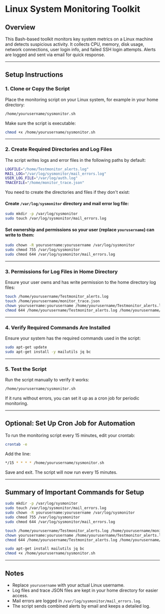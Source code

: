 # Linux System Monitoring Toolkit

## Overview

This Bash-based toolkit monitors key system metrics on a Linux machine and detects suspicious activity. It collects CPU, memory, disk usage, network connections, user login info, and failed SSH login attempts. Alerts are logged and sent via email for quick response.

---

## Setup Instructions

### 1. Clone or Copy the Script

Place the monitoring script on your Linux system, for example in your home directory:

```bash
/home/yourusername/sysmonitor.sh
```

Make sure the script is executable:

```bash
chmod +x /home/yourusername/sysmonitor.sh
```

---

### 2. Create Required Directories and Log Files

The script writes logs and error files in the following paths by default:

```bash
LOGFILE="/home/Testmonitor_alerts.log"
MAIL_LOG="/var/log/sysmonitor/mail_errors.log"
USER_LOG_FILE="/var/log/auth.log"
TRACEFILE="/home/monitor_trace.json"
```

You need to create the directories and files if they don't exist:

#### Create `/var/log/sysmonitor` directory and mail error log file:

```bash
sudo mkdir -p /var/log/sysmonitor
sudo touch /var/log/sysmonitor/mail_errors.log
```

#### Set ownership and permissions so your user (replace `yourusername`) can write to them:

```bash
sudo chown -R yourusername:yourusername /var/log/sysmonitor
sudo chmod 755 /var/log/sysmonitor
sudo chmod 644 /var/log/sysmonitor/mail_errors.log
```

---

### 3. Permissions for Log Files in Home Directory

Ensure your user owns and has write permission to the home directory log files:

```bash
touch /home/yourusername/Testmonitor_alerts.log
touch /home/yourusername/monitor_trace.json
chown yourusername:yourusername /home/yourusername/Testmonitor_alerts.log /home/yourusername/monitor_trace.json
chmod 644 /home/yourusername/Testmonitor_alerts.log /home/yourusername/monitor_trace.json
```

---

### 4. Verify Required Commands Are Installed

Ensure your system has the required commands used in the script:

```bash
sudo apt-get update
sudo apt-get install -y mailutils jq bc
```

---

### 5. Test the Script

Run the script manually to verify it works:

```bash
/home/yourusername/sysmonitor.sh
```

If it runs without errors, you can set it up as a cron job for periodic monitoring.

---

## Optional: Set Up Cron Job for Automation

To run the monitoring script every 15 minutes, edit your crontab:

```bash
crontab -e
```

Add the line:

```bash
*/15 * * * * /home/yourusername/sysmonitor.sh
```

Save and exit. The script will now run every 15 minutes.

---

## Summary of Important Commands for Setup

```bash
sudo mkdir -p /var/log/sysmonitor
sudo touch /var/log/sysmonitor/mail_errors.log
sudo chown -R yourusername:yourusername /var/log/sysmonitor
sudo chmod 755 /var/log/sysmonitor
sudo chmod 644 /var/log/sysmonitor/mail_errors.log

touch /home/yourusername/Testmonitor_alerts.log /home/yourusername/monitor_trace.json
chown yourusername:yourusername /home/yourusername/Testmonitor_alerts.log /home/yourusername/monitor_trace.json
chmod 644 /home/yourusername/Testmonitor_alerts.log /home/yourusername/monitor_trace.json

sudo apt-get install mailutils jq bc
chmod +x /home/yourusername/sysmonitor.sh
```

---

## Notes

* Replace `yourusername` with your actual Linux username.
* Log files and trace JSON files are kept in your home directory for easier access.
* Mail errors are logged in `/var/log/sysmonitor/mail_errors.log`.
* The script sends combined alerts by email and keeps a detailed log.